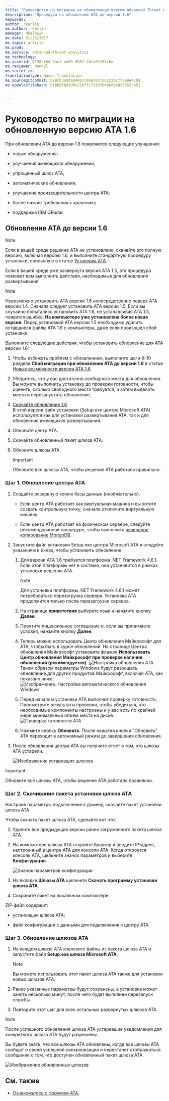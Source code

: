 ```yaml
---
title: "Руководство по миграции на обновленную версию Advanced Threat Analytics 1.6 | Документация Майкрософт"
description: "Процедуры по обновлению ATA до версии 1.6"
keywords: 
author: rkarlin
ms.author: rkarlin
manager: mbaldwin
ms.date: 01/23/2017
ms.topic: article
ms.prod: 
ms.service: advanced-threat-analytics
ms.technology: 
ms.assetid: 0756ef64-3aef-4a69-8981-24fa8f285c6a
ms.reviewer: bennyl
ms.suite: ems
translationtype: Human Translation
ms.sourcegitcommit: b28cb3a0da844b7c460c03726222bc775a9e47da
ms.openlocfilehash: b1668f6d1d0c2107fc7116fb486d9e822552c852


---
```


# <a name="ata-update-to-16-migration-guide"></a>Руководство по миграции на обновленную версию ATA 1.6
При обновлении ATA до версии 1.6 появляются следующие улучшения:

-   новые обнаружения;

-   улучшения имеющихся обнаружений;

-   упрощенный шлюз ATA;

-   автоматические обновления;

-   улучшение производительности центра ATA;

-   более низкие требования к хранению;

-   поддержка IBM QRadar.

## <a name="updating-ata-to-version-16"></a>Обновление ATA до версии 1.6
> [!NOTE] 
> Если в вашей среде решение ATA не установлено, скачайте его полную версию, включая версию 1.6, и выполните стандартную процедуру установки, описанную в статье [Установка ATA](/advanced-threat-analytics/deploy-use/install-ata).

Если в вашей среде уже развернута версия ATA 1.5, эта процедура поможет вам выполнить действия, необходимые для обновления развертывания.

> [!NOTE] 
> Невозможно установить ATA версии 1.6 непосредственно поверх ATA версии 1.4. Сначала следует установить ATA версии 1.5. Если вы случайно попытались установить ATA 1.6, не устанавливая ATA 1.5, появится ошибка: **На компьютере уже установлена более новая версия.** Перед установкой ATA версии 1.5 необходимо удалить оставшиеся файлы ATA 1.6 с компьютера, даже если произошел сбой установки.

Выполните следующие действия, чтобы установить обновление для ATA версии 1.6:

1. Чтобы избежать проблем с обновлением, выполните шаги 8–10 раздела **Сбой миграции при обновлении ATA до версии 1.6** в статье [Новые возможности версии ATA 1.6](whats-new-version-1.6.md).
2. Убедитесь, что у вас достаточно свободного места для обновления. Вы можете выполнить установку до проверки готовности, чтобы оценить, сколько свободного места требуется, а затем выделить место и перезапустить обновление.
1.  [Скачайте обновление 1.6](http://www.microsoft.com/evalcenter/evaluate-microsoft-advanced-threat-analytics)<br>
В этой версии файл установки (Setup.exe центра Microsoft ATA) используется как для установки развертывания ATA, так и для обновления имеющихся развертываний.

2.  Обновите центр ATA.

3.  Скачайте обновленный пакет шлюза ATA.

4.  Обновите шлюзы АТА.

    > [!IMPORTANT]
    > Обновите все шлюзы ATA, чтобы решение ATA работало правильно.

### <a name="step-1-update-the-ata-center"></a>Шаг 1. Обновление центра ATA

1.  Создайте резервную копию базы данных (необязательно).

    -   Если центр АТА работает как виртуальная машина и вы хотите создать контрольную точку, сначала отключите виртуальную машину.

    -   Если центр ATA работает на физическом сервере, следуйте рекомендованной процедуре, чтобы выполнить [резервное копирование MongoDB](https://docs.mongodb.org/manual/core/backups/).

2.  Запустите файл установки Setup.exe центра Microsoft ATA и следуйте указаниям в окнах, чтобы установить обновление.

    1.  Для версии ATA 1.6 требуется платформа .NET Framework 4.6.1. Если этой платформы нет в системе, она установится в рамках установки решения ATA.
    
        > [!NOTE] 
        > Для установки платформы .NET Framework 4.6.1 может потребоваться перезагрузка сервера. Установка ATA продолжится только после перезагрузки сервера.
    
    2.  На странице **приветствия** выберите язык и нажмите кнопку **Далее**.

    3.  Прочтите лицензионное соглашение и, если вы принимаете условия, нажмите кнопку **Далее**.

    4.  Теперь можно использовать Центр обновления Майкрософт для ATA, чтобы быть в курсе обновлений.  На странице Центра обновления Майкрософт установите флажок **Использовать Центр обновления Майкрософт при проверке наличия обновлений (рекомендуется)**.
    ![Настройка обновления ATA.](media/ata_ms_update.png) Таким образом параметры Windows будут разрешать обновление для других продуктов Майкрософт, включая ATA, как показано ниже. 
     ![Изображение. Настройка автоматического обновления Windows](media/ata_installupdatesautomatically.png)

    5.  Перед началом установки ATA выполнит проверку готовности. Просмотрите результаты проверки, чтобы убедиться, что необходимые компоненты настроены и у вас есть по крайней мере минимальный объем места на диске. 
    ![Проверка готовности ATA](media/ata_install_readinesschecks.png)

    6.  Нажмите кнопку **Обновить**. После нажатия кнопки "Обновить" ATA переходит в автономный режим до завершения обновления.

3.  После обновления центра ATA вы получите отчет о том, что шлюзы ATA устарели.

    ![Изображение устаревших шлюзов](media/ATA-center-outdated.png)

> [!IMPORTANT] 
> Обновите все шлюзы ATA, чтобы решение ATA работало правильно.

### <a name="step-2-download-the-ata-gateway-setup-package"></a>Шаг 2. Скачивание пакета установки шлюза ATA
Настроив параметры подключения к домену, скачайте пакет установки шлюза ATA.

Чтобы скачать пакет шлюза ATA, сделайте вот что:

1.  Удалите все предыдущие версии ранее загруженного пакета шлюза ATA.

2.  На компьютере шлюза ATA откройте браузер и введите IP-адрес, настроенный в центре ATA для консоли ATA. Когда откроется консоль ATA, щелкните значок параметров и выберите **Конфигурация**.

    ![Значок параметров конфигурации](media/ATA-config-icon.JPG)

3.  На вкладке **Шлюзы ATA** щелкните **Скачать программу установки шлюза ATA**.

4.  Сохраните пакет на локальном компьютере.

ZIP-файл содержит:

-   установщик шлюза ATA;

-   файл конфигурации с данными для подключения к центру ATA.

### <a name="step-3-update-the-ata-gateways"></a>Шаг 3. Обновление шлюзов АТА

1.  На каждом шлюзе ATA извлеките файлы из пакета шлюза ATA и запустите файл **Setup.exe шлюза Microsoft ATA**.

    > [!NOTE] 
    > Вы можете использовать этот пакет шлюза ATA также для установки новых шлюзов ATA.

2.  Ранее указанные параметры будут сохранены, а установка может занять несколько минут, после чего будет выполнен перезапуск службы.

3.  Повторите этот шаг для всех остальных развернутых шлюзов АТА.

> [!NOTE] 
> После успешного обновления шлюза ATA устаревшие уведомления для конкретного шлюза ATA будут разрешены.

Вы будете знать, что все шлюзы ATA обновлены, когда все шлюзы ATA сообщат о своей успешной синхронизации и перестанет отображаться сообщение о том, что доступен обновленный пакет шлюза АТА.

![Изображение обновленных шлюзов](media/ATA-gw-updated.png)


## <a name="see-also"></a>См. также

- [Ознакомьтесь с форумом ATA.](https://social.technet.microsoft.com/Forums/security/home?forum=mata)



<!--HONumber=Feb17_HO1-->


